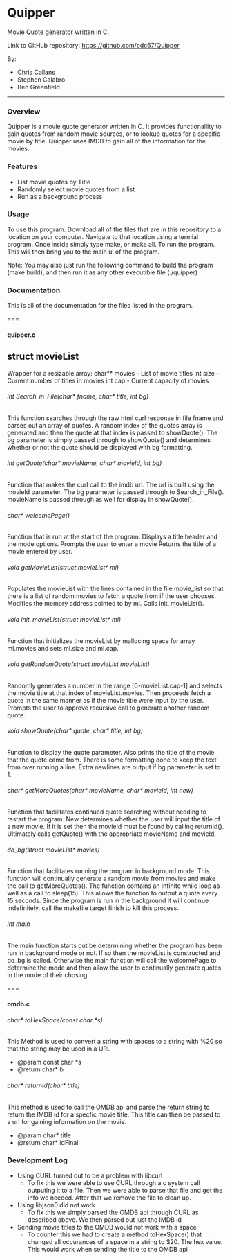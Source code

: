 # Quipper #

Movie Quote generator written in C.

Link to GitHub repository: https://github.com/cdc67/Quipper

By:
* Chris Callans
* Stephen Calabro
* Ben Greenfield

------

### Overview ###
Quipper is a movie quote generator written in C. It provides functionallity to gain quotes from random movie sources, or to lookup quotes for a specific movie by title. Quipper uses IMDB to gain all of the information for the movies.

### Features ###
* List movie quotes by Title
* Randomly select movie quotes from a list
* Run as a background process

### Usage ###

To use this program. Download all of the files that are in this repository to a location on your computer. Navigate to that location using a termial program. Once inside simply type make, or make all. To run the program. This will then bring you to the main ui of the program.

Note: You may also just run the following command to build the program (make build), and then run it as any other executible file (./quipper) 


### Documentation ###
This is all of the documentation for the files listed in the program.

===
#### quipper.c ####

## struct movieList ##
Wrapper for a resizable array:
	char** movies - List of movie titles
	int size - Current number of titles in movies
	int cap - Current capacity of movies

###### int Search_in_File(char* fname, char* title, int bg) ######
This function searches through the raw html curl response in file fname and 
parses out an array of quotes. A random index of the quotes array is generated
and then the quote at that index is passed to showQuote(). 
The bg parameter is simply passed through to showQuote() and determines whether
or not the quote should be displayed with bg formatting.

###### int getQuote(char* movieName, char* movieId, int bg) ######
Function that makes the curl call to the imdb url. The url is built using the
movieId parameter. The bg parameter is passed through to Search_in_File().
movieName is passed through as well for display in showQuote().

###### char* welcomePage() ######
Function that is run at the start of the program. Displays a title header and
the mode options. Prompts the user to enter a movie Returns the title of a movie
entered by user.

###### void getMovieList(struct movieList* ml) ######
Populates the movieList with the lines contained in the file movie_list so that
there is a list of random movies to fetch a quote from if the user chooses. 
Modifies the memory address pointed to by ml. Calls init_movieList().

###### void init_movieList(struct movieList* ml) ######
Function that initializes the movieList by mallocing space for array ml.movies 
and sets ml.size and ml.cap. 

###### void getRandomQuote(struct movieList movieList) ######
Randomly generates a number in the range [0-movieList.cap-1] and selects the
movie title at that index of movieList.movies. Then proceeds fetch a quote in
the same manner as if the movie title were input by the user. Prompts the user
to approve recursive call to generate another random quote.

###### void showQuote(char* quote, char* title, int bg) ######
Function to display the quote parameter. Also prints the title of the movie that
the quote came from. There is some formatting done to keep the text from over
running a line. Extra newlines are output if bg parameter is set to 1.

###### char* getMoreQuotes(char* movieName, char* movieId, int new) ######
Function that facilitates continued quote searching without needing to restart
the program. New determines whether the user will input the title of a new
movie. If it is set then the movieId must be found by calling returnId(). 
Ultimately calls getQuote() with the appropriate movieName and movieId.

###### do_bg(struct movieList* movies) ######
Function that facilitates running the program in background mode. This function
will continually generate a random movie from movies and make the call to
getMoreQuotes(). The function contains an infinite while loop as well as a call
to sleep(15). This allows the function to output a quote every 15 seconds. Since
the program is run in the background it will continue indefinitely, call the
makefile target finish to kill this process.

###### int main ######
The main function starts out be determining whether the program has been run in
background mode or not. If so then the movieList is constructed and do_bg is
called. Otherwise the main function will call the welcomePage to determine the
mode and then allow the user to continually generate quotes in the mode of their
chosing.

===

#### omdb.c ####

###### char\* toHexSpace(const char \*s) ######
This Method is used to convert a string with spaces to a string with %20 so that the string may be used in a URL

* @param const char \*s 
* @return char\* b

###### char\* returnId(char\* title) ######
This method is used to call the OMDB api
and parse the return string to return 
the IMDB id for a specfic movie title.
This title can then be passed to a url for gaining information on the movie.

* @param char\* title 
* @return char\* idFinal



### Development Log ###

* Using CURL turned out to be a problem with libcurl
  * To fix this we were able to use CURL through a c system call outputing it to a file. Then we were able to parse that file and get the info we needed. After that we remove the file to clean up.
* Using libjson0 did not work
  * To fix this we simply parsed the OMDB api through CURL as described above. We then parsed out just the IMDB id
* Sending movie titles to the OMDB would not work with a space
  * To counter this we had to create a method toHexSpace() that changed all occurances of a space in a string to $20. The hex value. This would work when sending the title to the OMDB api
